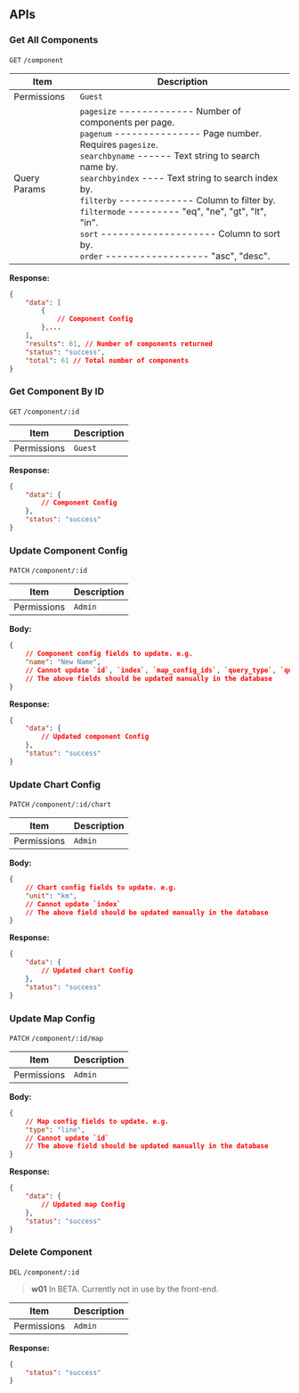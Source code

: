 ## APIs

### Get All Components

`GET` `/component`

| Item         | Description                                                                                                                                                                                                                                                                                                                                                                                                                                      |
| ------------ | ------------------------------------------------------------------------------------------------------------------------------------------------------------------------------------------------------------------------------------------------------------------------------------------------------------------------------------------------------------------------------------------------------------------------------------------------ |
| Permissions  | `Guest`                                                                                                                                                                                                                                                                                                                                                                                                                                          |
| Query Params | `pagesize` ------------- Number of components per page.<br>`pagenum` --------------- Page number. Requires `pagesize`.<br>`searchbyname` ------ Text string to search name by.<br>`searchbyindex` ---- Text string to search index by. <br>`filterby` ------------- Column to filter by. <br>`filtermode` --------- "eq", "ne", "gt", "lt", "in".<br>`sort` -------------------- Column to sort by.<br>`order` ------------------ "asc", "desc". |

**Response:**

```json
{
	"data": [
		{
			// Component Config
        },...
	],
    "results": 61, // Number of components returned
    "status": "success",
    "total": 61 // Total number of components
}
```

### Get Component By ID

`GET` `/component/:id`

| Item        | Description |
| ----------- | ----------- |
| Permissions | `Guest`     |

**Response:**

```json
{
	"data": {
		// Component Config
	},
	"status": "success"
}
```

### Update Component Config

`PATCH` `/component/:id`

| Item        | Description |
| ----------- | ----------- |
| Permissions | `Admin`     |

**Body:**

```json
{
	// Component config fields to update. e.g.
	"name": "New Name",
	// Cannot update `id`, `index`, `map_config_ids`, `query_type`, `query_chart`, `query_history`
	// The above fields should be updated manually in the database
}
```

**Response:**

```json
{
	"data": {
		// Updated component Config
	},
	"status": "success"
}
```

### Update Chart Config

`PATCH` `/component/:id/chart`

| Item        | Description |
| ----------- | ----------- |
| Permissions | `Admin`     |

**Body:**

```json
{
	// Chart config fields to update. e.g.
	"unit": "km",
	// Cannot update `index`
	// The above field should be updated manually in the database
}
```

**Response:**

```json
{
	"data": {
		// Updated chart Config
	},
	"status": "success"
}
```

### Update Map Config

`PATCH` `/component/:id/map`

| Item        | Description |
| ----------- | ----------- |
| Permissions | `Admin`     |

**Body:**

```json
{
	// Map config fields to update. e.g.
	"type": "line",
	// Cannot update `id`
	// The above field should be updated manually in the database
}
```

**Response:**

```json
{
	"data": {
		// Updated map Config
	},
	"status": "success"
}
```

### Delete Component

`DEL` `/component/:id`

>**w01**
>In BETA. Currently not in use by the front-end.

| Item        | Description |
| ----------- | ----------- |
| Permissions | `Admin`     |

**Response:**

```json
{
	"status": "success"
}
```